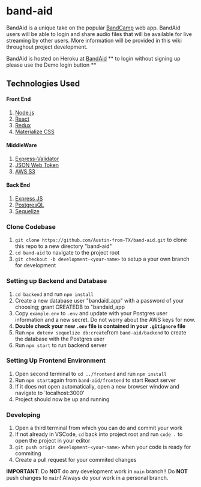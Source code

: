 # band-aid
BandAid is a unique take on the popular [BandCamp](https://bandcamp.com) web app. BandAid users will be able to login and share audio files that will be available for live streaming by other users. More information will be provided in this wiki throughout project development. 

BandAid is hosted on Heroku at [BandAid](https://dashboard.heroku.com/apps/band-aid-react-redux)
** to login without signing up please use the Demo login button **

## Technologies Used

#### Front End

1. [Node.js](https://nodejs.org/)
1. [React](https://reactjs.org/)
1. [Redux](https://redux.js.org/)
1. [Materialize CSS](https://materializecss.com/)

#### MiddleWare

1. [Express-Validator](https://express-validator.github.io/docs/)
1. [JSON Web Token](https://jwt.io/)
1. [AWS S3](https://s3.console.aws.amazon.com/)

#### Back End 

1. [Express JS](https://expressjs.com/)
1. [PostgresQL](https://www.postgresql.org/)
1. [Sequelize](https://sequelize.org/master/)


### Clone Codebase

1. `git clone https://github.com/Austin-from-TX/band-aid.git` to clone this repo to a new directory "band-aid"
1. `cd band-aid` to navigate to the project root
1. `git checkout -b development-<your-name>` to setup a your own branch for development

### Setting up Backend and Database
1. `cd backend` and run `npm install`
1. Create a new database user "bandaid_app" with a password of your choosing; grant CREATEDB to "bandaid_app
1. Copy `example.env` to `.env` and update with your Postgres user information and a new secret.  Do not worry about the AWS keys for now.
1. **Double check your new `.env` file is contained in your `.gitignore` file**
2. Run `npx dotenv sequelize db:create`from `band-aid/backend` to create the database with the Postgres user
3. Run `npm start` to run backend server

### Setting Up Frontend Environment
1. Open second terminal to `cd ../frontend` and run `npm install`
2. Run `npm start`again from `band-aid/frontend` to start React server
3. If it does not open automatically, open a new browser window and navigate to `localhost:3000'
4. Project should now be up and running 

### Developing 
1. Open a third terminal from which you can do and commit your work 
1. If not already in VSCode, `cd` back into project root and run `code .` to open the project in your editor
1. `git push origin development-<your-name>` when your code is ready for commiting
1. Create a pull request for your commited changes 

**IMPORTANT**: Do **NOT** do any development work in `main` branch!! Do **NOT** push changes to `main`! Always do your work in a personal branch.  


